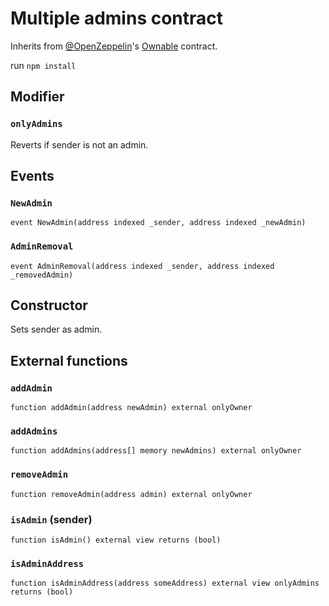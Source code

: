 # Multiple admins contract

Inherits from [@OpenZeppelin](https://github.com/OpenZeppelin)'s [Ownable](https://github.com/OpenZeppelin/openzeppelin-contracts/blob/master/contracts/access/Ownable.sol) contract.

run `npm install`

## Modifier
### `onlyAdmins`
Reverts if sender is not an admin.


## Events

### `NewAdmin`
```solidity
event NewAdmin(address indexed _sender, address indexed _newAdmin)
```

### `AdminRemoval`
```solidity
event AdminRemoval(address indexed _sender, address indexed _removedAdmin)
```
## Constructor
Sets sender as admin.

## External functions

### `addAdmin`
```solidity
function addAdmin(address newAdmin) external onlyOwner
```

### `addAdmins`
```solidity
function addAdmins(address[] memory newAdmins) external onlyOwner
```

### `removeAdmin`
```solidity
function removeAdmin(address admin) external onlyOwner
```

### `isAdmin` (sender)
```solidity
function isAdmin() external view returns (bool)
```

### `isAdminAddress`
```solidity
function isAdminAddress(address someAddress) external view onlyAdmins returns (bool)
```



